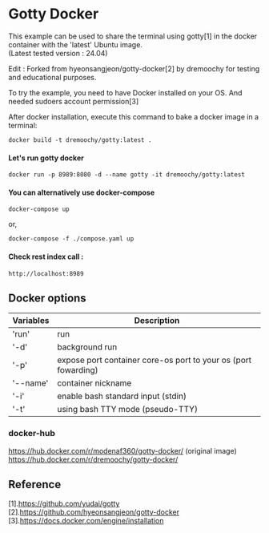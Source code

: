 Gotty Docker
===
This example can be used to share the terminal using gotty[1] in the docker container with the 'latest' Ubuntu image.  
(Latest tested version : 24.04)  
  
Edit : Forked from hyeonsangjeon/gotty-docker[2] by dremoochy for testing and educational purposes.  
  
To try the example, you need to have Docker installed on your OS. And needed sudoers account permission[3]  


After docker installation, execute this command to bake a docker image in a terminal:
```console
docker build -t dremoochy/gotty:latest .
```

#### Let's run gotty docker
```console
docker run -p 8989:8080 -d --name gotty -it dremoochy/gotty:latest
```

#### You can alternatively use docker-compose
```console
docker-compose up
```

 or,
```console
docker-compose -f ./compose.yaml up
```

#### Check rest index call :
```console
http://localhost:8989
```


## Docker options 
 
|Variables      |Description                                                   |
|---------------|--------------------------------------------------------------|
|'run'          |run                                                           |  
|'-d'           |background run                                                | 
|'-p'           |expose port container core-os port to your os (port fowarding) |
|'--name'       |container nickname                                            |
|'-i'           |enable bash standard input (stdin)                            |
|'-t'           |using bash TTY mode (pseudo-TTY)                              |


### docker-hub
https://hub.docker.com/r/modenaf360/gotty-docker/ (original image)  
https://hub.docker.com/r/dremoochy/gotty-docker/

## Reference
[1].https://github.com/yudai/gotty  
[2].https://github.com/hyeonsangjeon/gotty-docker  
[3].https://docs.docker.com/engine/installation  

